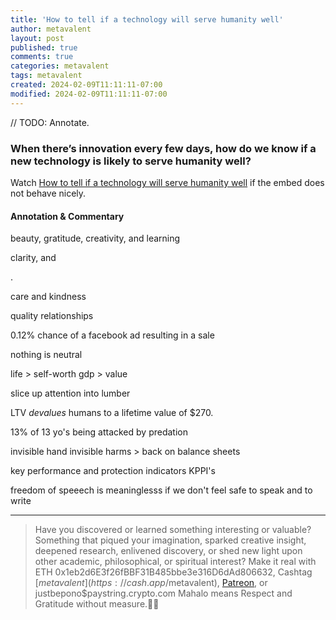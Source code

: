 ```yaml
---
title: 'How to tell if a technology will serve humanity well'
author: metavalent
layout: post
published: true
comments: true
categories: metavalent
tags: metavalent
created: 2024-02-09T11:11:11-07:00
modified: 2024-02-09T11:11:11-07:00
---
```


// TODO: Annotate.

### When there’s innovation every few days, how do we know if a new technology is likely to serve humanity well?

<!-- YouTube Player
<iframe id="ytplayer" type="text/html" class="center" loading="lazy" width="560" height="320"
  src="https://www.youtube.com/embed/P0ReCMIRr3w?autoplay=1"
  frameborder="0"></iframe>
   -->

Watch [How to tell if a technology will serve humanity well](https://youtu.be/P0ReCMIRr3w) if the embed does not behave nicely.

#### Annotation &amp; Commentary

beauty, gratitude, creativity, and learning

clarity, and 

.

care and kindness

quality relationships

0.12% chance of a facebook ad resulting in a sale

nothing is neutral

life > self-worth
gdp > value

slice up attention into lumber

LTV *devalues* humans to a lifetime value of $270.

13% of 13 yo's being attacked by predation

invisible hand invisible harms > back on balance sheets

key performance and protection indicators KPPI's

freedom of speeech is meaninglesss if we don't feel safe to speak and to write 



---
> Have you discovered or learned something interesting or valuable? Something that piqued your imagination, sparked creative insight, deepened research, enlivened discovery, or shed new light upon other academic, philosophical, or spiritual interest? Make it real with ETH 0x1eb2d6E3f26fBBF31B485bbe3e316D6dAd806632, Cashtag [$metavalent](https://cash.app/$metavalent), [Patreon](https://patreon.com/metavalent), or justbepono$paystring.crypto.com Mahalo means Respect and Gratitude without measure.🙏🏼
